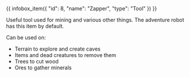 {{ infobox_item({
	"id": 8,
	"name": "Zapper",
	"type": "Tool"
}) }}

Useful tool used for mining and various other things. The adventure robot has this item by default.

Can be used on:
- Terrain to explore and create caves
- Items and dead creatures to remove them
- Trees to cut wood
- Ores to gather minerals
